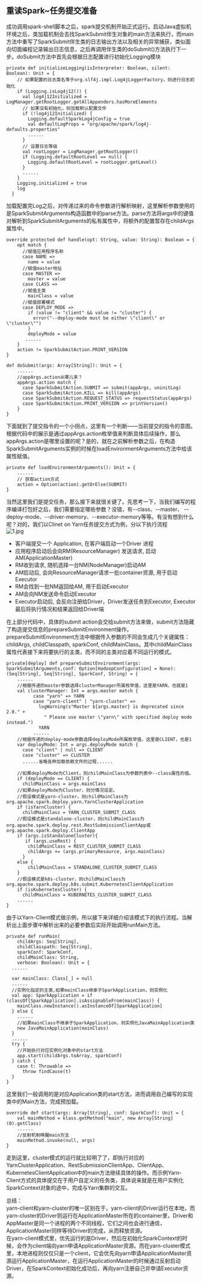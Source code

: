 重读Spark~任务提交准备
---------------------------------------

成功调用spark-shell脚本之后，spark提交机制开始正式运行。启动Java虚拟机环境之后，类加载机制会去找SparkSubmit伴生对象的main方法来执行，而main方法中重写了SparkSubmit伴生类的日志输出方法以及相关的异常捕获，类似面向切面编程记录输出日志信息，之后再调用伴生类的doSubmit()方法执行下一步。doSubmit方法中首先会根据日志配置进行初始化Logging模块
```
private def initializeLogging(isInterpreter: Boolean, silent: Boolean): Unit = {
    // 如果配置的日志类名等于org.slf4j.impl.Log4jLoggerFactory，则进行日志初始化
    if (Logging.isLog4j12()) {
      val log4j12Initialized = LogManager.getRootLogger.getAllAppenders.hasMoreElements
      // 如果没有初始化，则加载默认配置文件
      if (!log4j12Initialized) {
        Logging.defaultSparkLog4jConfig = true
        val defaultLogProps = "org/apache/spark/log4j-defaults.properties"
        ......
      }
      // 设置日志等级
      val rootLogger = LogManager.getRootLogger()
      if (Logging.defaultRootLevel == null) {
        Logging.defaultRootLevel = rootLogger.getLevel()
      }
      ......
    }
    Logging.initialized = true
    log
  }
```
加载配置完Log之后，对传递过来的命令参数进行解析映射，这里解析参数使用的是SparkSubmitArguments构造函数中的parse方法。parse方法将args中的键值对解析到SparkSubmitArguments的私有属性中，将额外的配置暂存在childArgs属性中。
```
override protected def handle(opt: String, value: String): Boolean = {
    opt match {
      //赋值应用程序名称
      case NAME =>
        name = value
      //赋值master地址
      case MASTER =>
        master = value
      case CLASS =>
      //赋值主类
        mainClass = value
      //赋值部署模式
      case DEPLOY_MODE =>
        if (value != "client" && value != "cluster") {
          error("--deploy-mode must be either \"client\" or \"cluster\"")
        }
        deployMode = value
       ......
    }
    action != SparkSubmitAction.PRINT_VERSION
}

def doSubmit(args: Array[String]): Unit = {
    ......
    //appArgs.action从哪儿来？
    appArgs.action match {
      case SparkSubmitAction.SUBMIT => submit(appArgs, uninitLog)
      case SparkSubmitAction.KILL => kill(appArgs)
      case SparkSubmitAction.REQUEST_STATUS => requestStatus(appArgs)
      case SparkSubmitAction.PRINT_VERSION => printVersion()
    }
}
```
下面就到了提交指令的一个小拐点，这里有一个判断——当前提交的指令的意图。根据代码中的展示是通过appArgs.action枚举值来判断具体后续操作，那么appArgs.action是哪里设置的呢？是的，就在之前解析参数之后，在构造SparkSubmitArguments实例的时候在loadEnvironmentArguments方法中给该属性赋值。
```
private def loadEnvironmentArguments(): Unit = {
	......
    // 获取action方式
    action = Option(action).getOrElse(SUBMIT)
}
```
当然这里我们是提交任务，那么接下来就很关键了。先思考一下，当我们编写的程序编译打包好之后，我们需要指定哪些参数？没错，有--class、--master、
--deploy-mode、--driver-memory、--executor-memory等等。有没有想到什么呢？对的，我们以Clinet on Yarn任务提交方式为例，分以下执行流程  
![1.jpg](https://github.com/V-I-C-T-O-R/spark-source-code/blob/master/article/restudy/2/pic/1.jpg)  
- 客户端提交一个 Application, 在客户端启动一个Driver 进程
- 应用程序启动后会向RM(ResourceManager) 发送请求, 启动AM(ApplicationMaster)
- RM收到请求, 随机选择一台NM(NodeManager)启动AM
- AM启动后, 会向ResourceManager请求一批container资源, 用于启动Executor
- RM会找到一批NM返回给AM, 用于启动Executor
- AM会向NM发送命令启动Executor
- Executor启动后, 会反向注册给Driver，Driver发送任务到Executor, Executor最后将执行情况和结果返回给Driver端  

在上部分代码中，具体的submit action会交给submit方法来做，submit方法隐藏了构造提交信息的prepareSubmitEnvironment操作。prepareSubmitEnvironment方法中根据传入参数的不同会生成几个关键属性：childArgs, childClasspath, sparkConf, childMainClass。其中childMainClass属性代表接下来将要执行的主类，而不同的主类对应着不同运行的模式。
```
private[deploy] def prepareSubmitEnvironment(args: SparkSubmitArguments,conf: Option[HadoopConfiguration] = None): (Seq[String], Seq[String], SparkConf, String) = {
	......
	//根据传递的master参数选择clusterManager所属枚举值，这里是YARN，也就是1
	val clusterManager: Int = args.master match {
	      case "yarn" => YARN
	      case "yarn-client" | "yarn-cluster" =>
	        logWarning(s"Master ${args.master} is deprecated since 2.0." +
	          " Please use master \"yarn\" with specified deploy mode instead.")
	        YARN
	      ......
	//根据传递的deploy-mode参数选择deployMode所属枚举值，这里是CLIENT，也是1
	var deployMode: Int = args.deployMode match {
      case "client" | null => CLIENT
      case "cluster" => CLUSTER
      ......省略各种加载依赖文件的过程......

	//如果deployMode为Client，则childMainClass为参数列表中--class属性的值。
	if (deployMode == CLIENT) {
	  childMainClass = args.mainClass
	//如果deployMode为Cluster，则分情况设定。
	//假设模式是yarn-cluster，则childMainClass为org.apache.spark.deploy.yarn.YarnClusterApplication
	if (isYarnCluster) {
      childMainClass = YARN_CLUSTER_SUBMIT_CLASS
    //假设模式是standalone-cluster，则childMainClass为org.apache.spark.deploy.rest.RestSubmissionClientApp或org.apache.spark.deploy.ClientApp
	if (args.isStandaloneCluster){
       if (args.useRest) {
        childMainClass = REST_CLUSTER_SUBMIT_CLASS
        childArgs += (args.primaryResource, args.mainClass)
      } 
    else {
    	childMainClass = STANDALONE_CLUSTER_SUBMIT_CLASS
    }
    //假设模式是k8s-cluster，则childMainClass为org.apache.spark.deploy.k8s.submit.KubernetesClientApplication
    if (isKubernetesCluster) {
      childMainClass = KUBERNETES_CLUSTER_SUBMIT_CLASS
    ......
}
```
由于以Yarn-Client模式做示例，所以接下来详细介绍该模式下的执行流程。当解析出上面步骤中解析出来的必要参数后实际开始调用runMain方法。
```
private def runMain(
    childArgs: Seq[String],
    childClasspath: Seq[String],
    sparkConf: SparkConf,
    childMainClass: String,
    verbose: Boolean): Unit = {
  ......

  var mainClass: Class[_] = null
  ......
  //实例化指定的主类,如果mainClass继承于SparkApplication，则实例化
  val app: SparkApplication = if (classOf[SparkApplication].isAssignableFrom(mainClass)) {
    mainClass.newInstance().asInstanceOf[SparkApplication]
  } else {
    ......
    //如果mainClass不继承于SparkApplication，则实例化JavaMainApplication类
    new JavaMainApplication(mainClass)
  }
  ......
  try {
    //开始执行对应实例化对象中的start方法
    app.start(childArgs.toArray, sparkConf)
  } catch {
    case t: Throwable =>
      throw findCause(t)
  }
}
```
这里我们一般调用的是对应Application类的start方法，进而调用自己编写的实现类中的Main方法，完成预加载。
```
override def start(args: Array[String], conf: SparkConf): Unit = {
    val mainMethod = klass.getMethod("main", new Array[String](0).getClass)
    ......
    //反射机制唤醒main方法
    mainMethod.invoke(null, args)
}
```
走到这里，cluster模式的运行就比较明了了，即执行对应的YarnClusterApplication、RestSubmissionClientApp、ClientApp、KubernetesClientApplication中的main方法继续具体的操作。而示例Yarn-Client方式的具体提交在于用户自定义的任务类，具体说来就是在用户实例化SparkContext对象的途中，完成与Yarn集群的交互。  

总结：  
yarn-client和yarn-cluster的唯一区别在于，yarn-client的Driver运行在本地，而yarn-cluster的Driver则运行在ApplicationMaster所在的container里，Driver和AppMaster是同一个进程的两个不同线程，它们之间也会进行通信，ApplicationMaster同样等待Driver的完成，从而释放资源。  
在yarn-client模式里，优先运行的是Driver，然后在初始化SparkContext的时候，会作为client端向yarn申请ApplicationMaster资源。而在yarn-cluster模式里，本地进程则仅仅只是一个client，它会优先向yarn申请ApplicationMaster资源运行ApplicationMaster，在运行ApplicationMaster的时候通过反射启动Driver，在SparkContext初始化成功后，再向yarn注册自己并申请Executor资源。
